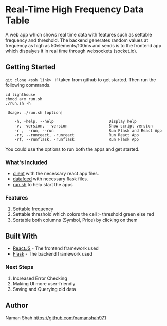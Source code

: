 # Real-Time High Frequency Data Table 

A web app which shows real time data with features such as settable frequency and threshold. 
The backend generates random values at frequency as high as 50elements/100ms and sends is to the frontend app which dispalyes it in real time through websockets (socket.io).

## Getting Started

``git clone <ssh link> `` if taken from github to get started. Then run the following commands.
```
cd lighthouse
chmod a+x run.sh
./run.sh -h
```
```
 Usage: ./run.sh [option]

    -h, -help, --help                        Display help
    -v, -version, --version                  Show script version
    -r ,  -run, --run                        Run Flask and React App
    -rr, --runreact, -runreact               Run React App
    -rf, --runflask, -runflask               Run Flask App
```
You could use the options to run both the apps and get started. 

### What's Included

* [client](client) with the necessary react app files.
* [datafeed](datafeed) with necessary flask files.
* [run.sh](run.sh) to help start the apps

### Features

1. Settable frequency
2. Settable threshold which colors the cell > threshold green else red
3. Sortable both columns (Symbol, Price) by clicking on them 

## Built With

* [ReactJS](https://reactjs.org/docs/getting-started.html) - The frontend framework used
* [Flask](https://flask.palletsprojects.com/en/1.0.x/) - The backend framework used

### Next Steps
1. Increased Error Checking
2. Making UI more user-friendly
3. Saving and Querying old data

## Author
Naman Shah https://github.com/namanshah971



